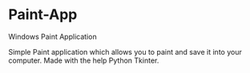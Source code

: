 # Paint-App
Windows Paint Application 

Simple Paint application which allows you to paint and save it into your computer.
Made with the help Python Tkinter.
